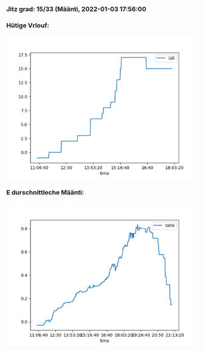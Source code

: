 ### Jitz grad: 15/33 (Määnti, 2022-01-03 17:56:00

### Hütige Vrlouf:
![Graph](Today.png)

### E durschnittleche Määnti:
![Graph](Määnti.png)